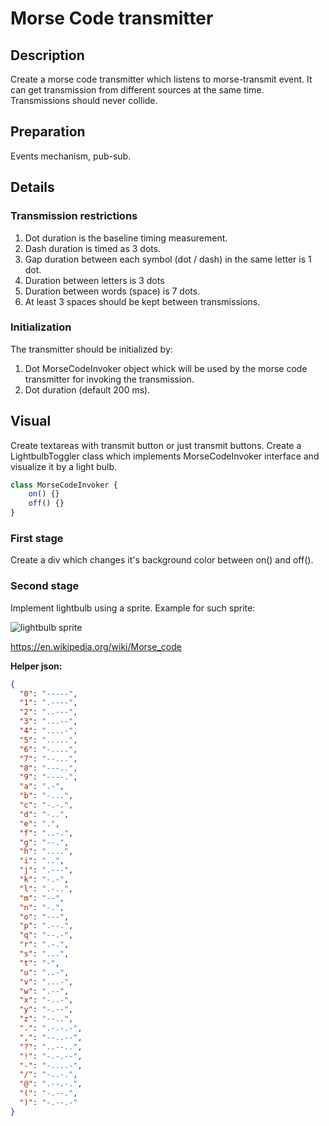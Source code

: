 # Morse Code transmitter

## Description
Create a morse code transmitter which listens to morse-transmit event.
It can get transmission from different sources at the same time. Transmissions should never collide.

## Preparation
Events mechanism, pub-sub.

## Details
### Transmission restrictions
1. Dot duration is the baseline timing measurement.
1. Dash duration is timed as 3 dots.
1. Gap duration between each symbol (dot / dash) in the same letter is 1 dot.
1. Duration between letters is 3 dots
1. Duration between words (space) is 7 dots.
1. At least 3 spaces should be kept between transmissions.

### Initialization
The transmitter should be initialized by:
1. Dot MorseCodeInvoker object whick will be used by the morse code transmitter for invoking the transmission.
1. Dot duration (default 200 ms).

## Visual
Create textareas with transmit button or just transmit buttons.
Create a LightbulbToggler class which implements MorseCodeInvoker interface and visualize it by a light bulb.
``` js
class MorseCodeInvoker {
	on() {}
	off() {}
}
```

### First stage
Create a div which changes it's background color between on() and off().
### Second stage
Implement lightbulb using a sprite. Example for such sprite:

![lightbulb sprite](https://mackinstitute.wharton.upenn.edu/wp-content/uploads/2013/04/light-bulb.jpg)



https://en.wikipedia.org/wiki/Morse_code

**Helper json:**
```json
{
  "0": "-----",
  "1": ".----",
  "2": "..---",
  "3": "...--",
  "4": "....-",
  "5": ".....",
  "6": "-....",
  "7": "--...",
  "8": "---..",
  "9": "----.",
  "a": ".-",
  "b": "-...",
  "c": "-.-.",
  "d": "-..",
  "e": ".",
  "f": "..-.",
  "g": "--.",
  "h": "....",
  "i": "..",
  "j": ".---",
  "k": "-.-",
  "l": ".-..",
  "m": "--",
  "n": "-.",
  "o": "---",
  "p": ".--.",
  "q": "--.-",
  "r": ".-.",
  "s": "...",
  "t": "-",
  "u": "..-",
  "v": "...-",
  "w": ".--",
  "x": "-..-",
  "y": "-.--",
  "z": "--..",
  ".": ".-.-.-",
  ",": "--..--",
  "?": "..--..",
  "!": "-.-.--",
  "-": "-....-",
  "/": "-..-.",
  "@": ".--.-.",
  "(": "-.--.",
  ")": "-.--.-"
}
```